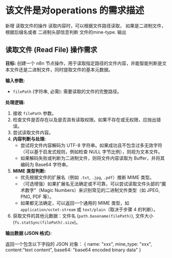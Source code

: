 # 该文件是对operations 的需求描述
新增 读取文件的操作
读取内容时，可以根据文件路径读取， 如果是二进制文件，根据后缀名或者 二进制头部信息判断 文件的mine-type. 输出
## 读取文件 (Read File) 操作需求

**目标:** 创建一个 n8n 节点操作，用于读取指定路径的文件内容，并能智能判断是文本文件还是二进制文件，同时提取文件的基本元数据。

**输入参数:**

*   `filePath` (字符串, 必需): 需要读取的文件的完整路径。

**处理逻辑:**

1.  接收 `filePath` 参数。
2.  检查文件是否存在以及是否具有读取权限。如果不存在或无权限，应抛出错误。
3.  尝试读取文件内容。
4.  **内容判断与处理:**
    *   尝试将文件内容解码为 UTF-8 字符串。如果成功且不包含过多无效字符（可以基于启发式规则，例如检查 NULL 字节比例），则视为文本文件。
    *   如果解码失败或判断为二进制文件，则将文件内容读取为 Buffer，并将其编码为 Base64 字符串。
5.  **MIME 类型判断:**
    *   优先根据文件的扩展名（例如 `.txt`, `.jpg`, `.pdf`）推断 MIME 类型。
    *   （可选增强）如果扩展名无法确定或不可靠，可以尝试读取文件头部的“魔术数字”（Magic Numbers）来识别常见的二进制文件类型（如 JPEG, PNG, PDF 等）。
    *   如果都无法确定，可以返回一个通用的 MIME 类型，如 `application/octet-stream` 或 `text/plain`（取决于步骤 4 的判断）。
6.  获取文件的其他元数据：文件名 (`path.basename(filePath)`), 文件大小 (`fs.statSync(filePath).size`)。

**输出数据 (JSON 格式):**

返回一个包含以下字段的 JSON 对象：
{
    name: "xxx",
    mine_type: "xxx",
    content:"text content",
    base64: "base64 encoded binary data"
}


